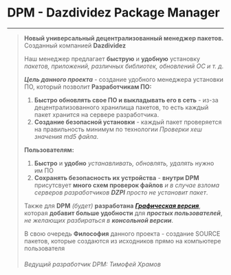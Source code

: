 # DPM - Dazdividez Package Manager
---
> **Новый универсальный децентрализованный менеджер пакетов.**
> Созданный компанией **Dazdividez**
>	
> Наш менеджер предлагает **быструю** и **удобную** установку *пакетов, приложений, различных библиотек, обновлений ОС и т. д.*
> 
> ***Цель данного проекта*** - создание удобного менеджера установки ПО, который позволит **Разработчикам ПО:**
> 1. **Быстро обновлять свое ПО и выкладывать его в сеть** - из-за децентрализованного хранилища пакетов, то есть каждый пакет хранится на сервере разработчика.
> 2. **Создание безопасной установки** - каждый пакет проверяется на правильность минимум по технологии *Проверки хеш значения md5 файла*.
>
> **Пользователям:**
> 1. **Быстро** и **удобно** *устанавливать, обновлять, удалять* нужно им ПО
> 2. **Сохранять безопасность их устройства** - **внутри DPM** присутсвует **много схем проверок файлов** *и в случае взлома серверов разработчиков **DZPI** просто не установит пакет*.
>
>Также для **DPM** *(будет)* **разработана** ***[Графическая версия](https://github.com/Dazdividez/Gui-DPM)***, которая **добавит больше удобности** для ***простых пользователей***, *не желающих разбираться в* ***консольной версии***.
> 
> В свою очередь **Философия** данного проекта -  создание SOURCE пакетов, которые создаются из исходников прямо на компьютере пользователя
> 
>###### *Ведущий разработчик DPM: Тимофей Храмов*
